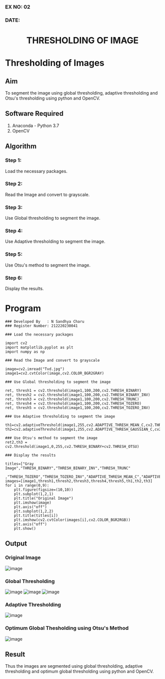### EX NO: 02
### DATE:
# <p align="center">THRESHOLDING OF IMAGE</p>

# Thresholding of Images
## Aim
To segment the image using global thresholding, adaptive thresholding and Otsu's thresholding using python and OpenCV.

## Software Required
1. Anaconda - Python 3.7
2. OpenCV

## Algorithm
### Step 1:
Load the necessary packages.

### Step 2:
Read the Image and convert to grayscale.

### Step 3:
Use Global thresholding to segment the image.

### Step 4:
Use Adaptive thresholding to segment the image.

### Step 5:
Use Otsu's method to segment the image.

### Step 6:
Display the results.
# Program
```
### Developed By   : N Sandhya Charu
### Register Number: 212220230041
```
```python3
### Load the necessary packages

import cv2
import matplotlib.pyplot as plt
import numpy as np

### Read the Image and convert to grayscale

image=cv2.imread("Tvd.jpg")
image1=cv2.cvtColor(image,cv2.COLOR_BGR2GRAY)

### Use Global thresholding to segment the image

ret, thresh1 = cv2.threshold(image1,100,200,cv2.THRESH_BINARY)
ret, thresh2 = cv2.threshold(image1,100,200,cv2.THRESH_BINARY_INV)
ret, thresh3 = cv2.threshold(image1,100,200,cv2.THRESH_TRUNC)
ret, thresh4 = cv2.threshold(image1,100,200,cv2.THRESH_TOZERO)
ret, thresh5 = cv2.threshold(image1,100,200,cv2.THRESH_TOZERO_INV)

### Use Adaptive thresholding to segment the image

th1=cv2.adaptiveThreshold(image1,255,cv2.ADAPTIVE_THRESH_MEAN_C,cv2.THRESH_BINARY,11,2)
th2=cv2.adaptiveThreshold(image1,255,cv2.ADAPTIVE_THRESH_GAUSSIAN_C,cv2.THRESH_BINARY,11,2)

### Use Otsu's method to segment the image 
ret2,th3 = cv2.threshold(image1,0,255,cv2.THRESH_BINARY+cv2.THRESH_OTSU)

### Display the results

titles=["Gray Image","THRESH_BINARY","THRESH_BINARY_INV","THRESH_TRUNC"
       ,"THRESH_TOZERO","THRESH_TOZERO_INV","ADAPTIVE_THRESH_MEAN_C","ADAPTIVE_THRESH_GAUSSIAN_C","OTSU"]
images=[image1,thresh1,thresh2,thresh3,thresh4,thresh5,th1,th2,th3]
for i in range(0,9):
    plt.figure(figsize=(10,10))
    plt.subplot(1,2,1)
    plt.title("Original Image")
    plt.imshow(image)
    plt.axis("off")
    plt.subplot(1,2,2)
    plt.title(titles[i])
    plt.imshow(cv2.cvtColor(images[i],cv2.COLOR_BGR2RGB))
    plt.axis("off")
    plt.show()
```
## Output

### Original Image
![image](https://user-images.githubusercontent.com/75235167/169636908-0b1e7ce6-8dd7-44ea-b768-ce646479f1ba.png)

### Global Thresholding
![image](https://user-images.githubusercontent.com/75235167/169636917-13aa8386-1dc4-4a6d-8055-680536aa150b.png)
![image](https://user-images.githubusercontent.com/75235167/169636943-adf7cb6e-6de8-4a1b-b2be-927bfb990df9.png)
![image](https://user-images.githubusercontent.com/75235167/169636958-5a6934b9-886e-494d-bcae-a230838c420b.png)

### Adaptive Thresholding
![image](https://user-images.githubusercontent.com/75235167/169636976-706f9e8a-cdce-4415-9424-4563163b7832.png)

### Optimum Global Thesholding using Otsu's Method
![image](https://user-images.githubusercontent.com/75235167/169636979-aa3e1823-9042-47fe-96f2-239b8a2c74a9.png)

## Result
Thus the images are segmented using global thresholding, adaptive thresholding and optimum global thresholding using python and OpenCV.

